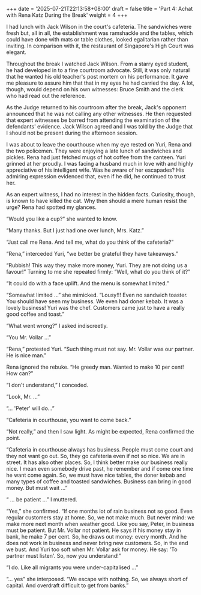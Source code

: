 +++
date = '2025-07-21T22:13:58+08:00'
draft = false
title = 'Part 4: Achat with Rena Katz During the Break'
weight = 4
+++


I had lunch with Jack Wilson in the court's cafeteria. The sandwiches were fresh but, all in all, the establishment was ramshackle and the tables, which could have done with mats or table clothes, looked egalitarian rather than inviting. In comparison with it, the  restaurant of Singapore's High Court was elegant.

Throughout the break I watched Jack Wilson. From a starry eyed student, he had developed in to a fine courtroom advocate. Still, it was only natural that he wanted his old teacher's post mortem on his performance. It gave me pleasure to assure him that that in my eyes he had carried the day. A lot, though, would depend on his own witnesses: Bruce Smith and the clerk who had read out the reference.



As the Judge returned to his courtroom after the break, Jack's opponent announced that he was not calling any other witnesses. He then requested that expert witnesses be barred from attending the examination of the defendants' evidence. Jack Wilson agreed and   I was told by the Judge that I should not be present during the afternoon session.

I was about to leave the courthouse when my eye rested on Yuri, Rena and the two policemen. They were enjoying a late lunch of sandwiches and pickles. Rena had just fetched mugs of hot coffee from the canteen. Yuri grinned at her proudly. I was facing a husband much in love with and highly appreciative of his intelligent wife. Was he aware of her escapades? His admiring expression evidenced that, even if he did,  he continued to trust her.

As an expert witness, I had no interest in the hidden facts. Curiosity, though, is known to have killed the cat. Why then should a mere human resist the urge? Rena had spotted my glances.

“Would you like a cup?” she wanted to know.

“Many thanks. But I just had one over lunch, Mrs. Katz.”

“Just call me Rena. And tell me, what do you think of the cafeteria?”

“Rena,” interceded Yuri, “we better be grateful they have takeaways.”

“Rubbish! This way they make more money, Yuri. They are not doing us a favour!” Turning to me she repeated firmly: “Well, what do you think of it?”

“It could do with a face uplift. And the menu is somewhat limited.”

“Somewhat limited ...” she mimicked. “Lousy!!! Even no sandwich toaster. You should have seen my business. We even had doner kebab. It was a lovely business! Yuri was the chef. Customers came just to have a really good coffee and toast.”

“What went wrong?” I asked indiscreetly.

“You Mr. Vollar ...”

“Rena,” protested Yuri. “Such thing must not say. Mr. Vollar was our partner. He is nice man.”

Rena ignored the rebuke. “He  greedy man.  Wanted to make 10 per cent! How can?”

“I don't understand,” I conceded.

“Look, Mr. ...”

“... 'Peter' will do...”

“Cafeteria in courthouse, you want to come back.”

“Not really,” and then I saw light. As might be expected, Rena confirmed the point.

“Cafeteria in courthouse always has business. People must come court and they not want  go out. So, they go cafeteria even if not so nice. We are in street. It has also other places. So, I think better  make our business really nice. I mean even somebody drive past, he remember and if  come one time he want come again. So, we must have nice tables, the doner kebab and many types of coffee and toasted sandwiches. Business can bring in good  money. But must wait ...”

“ … be patient ...” I muttered.

“Yes,” she confirmed. “If one months  lot of rain business not so good. Even regular customers stay at home. So, we not make much. But never mind:  we make more next month when weather good. Like you say, Peter, in business must be patient. But Mr. Vollar  not patient. He says if his money stay in  bank,  he make 7 per cent. So, he draws out money: every month. And he does not work in business and never bring new customers. So, in the end we bust. And Yuri too soft when Mr. Vollar ask for money. He say: 'To partner must listen'. So, now you understand!”

“I do. Like all migrants you were under-capitalised …”

“… yes” she interposed. “We escape with nothing. So, we always short of capital. And overdraft difficult to get from banks.”